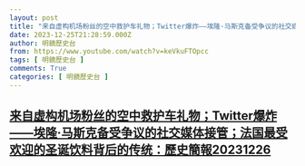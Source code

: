 ```yaml
---
layout: post
title: "来自虚构机场粉丝的空中救护车礼物；Twitter爆炸——埃隆·马斯克备受争议的社交媒体接管；法国最受欢迎的圣诞饮料背后的传统：歷史簡報20231226"
date: 2023-12-25T21:28:59.000Z
author: 明鏡歷史台
from: https://www.youtube.com/watch?v=keVkuFTOpcc
tags: [ 明鏡歷史台 ]
comments: True
categories: [ 明鏡歷史台 ]
---
```

<!--1703539739000-->
[来自虚构机场粉丝的空中救护车礼物；Twitter爆炸——埃隆·马斯克备受争议的社交媒体接管；法国最受欢迎的圣诞饮料背后的传统：歷史簡報20231226](https://www.youtube.com/watch?v=keVkuFTOpcc)
------

<div>

</div>
